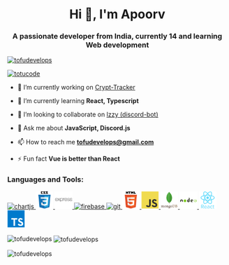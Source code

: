<h1 align="center">Hi 👋, I'm Apoorv </h1>
<h3 align="center">A passionate developer from India, currently 14 and learning Web development</h3>


<p align="left"> <a href="https://github.com/ryo-ma/github-profile-trophy"><img src="https://github-profile-trophy.vercel.app/?username=apoorvcodes" alt="tofudevelops" /></a> </p>

<p align="left"> <a href="https://twitter.com/totucode" target="blank"><img src="https://img.shields.io/twitter/follow/totucode?logo=twitter&style=for-the-badge" alt="totucode" /></a> </p>

- 🔭 I’m currently working on [Crypt-Tracker](https://github.com/tofudevelops/crypt-tracker)

- 🌱 I’m currently learning **React, Typescript**

- 👯 I’m looking to collaborate on [Izzy (discord-bot)](https://github.com/tofudevelops/Izzy)

- 💬 Ask me about **JavaScript, Discord.js**

- 📫 How to reach me **tofudevelops@gmail.com**

- ⚡ Fun fact **Vue is better than React**



<h3 align="left">Languages and Tools:</h3>
<p align="left"> <a href="https://www.chartjs.org" target="_blank"> <img src="https://www.chartjs.org/media/logo-title.svg" alt="chartjs" width="40" height="40"/> </a> <a href="https://www.w3schools.com/css/" target="_blank"> <img src="https://raw.githubusercontent.com/devicons/devicon/master/icons/css3/css3-original-wordmark.svg" alt="css3" width="40" height="40"/> </a> <a href="https://expressjs.com" target="_blank"> <img src="https://raw.githubusercontent.com/devicons/devicon/master/icons/express/express-original-wordmark.svg" alt="express" width="40" height="40"/> </a> <a href="https://firebase.google.com/" target="_blank"> <img src="https://www.vectorlogo.zone/logos/firebase/firebase-icon.svg" alt="firebase" width="40" height="40"/> </a> <a href="https://git-scm.com/" target="_blank"> <img src="https://www.vectorlogo.zone/logos/git-scm/git-scm-icon.svg" alt="git" width="40" height="40"/> </a> <a href="https://www.w3.org/html/" target="_blank"> <img src="https://raw.githubusercontent.com/devicons/devicon/master/icons/html5/html5-original-wordmark.svg" alt="html5" width="40" height="40"/> </a> <a href="https://developer.mozilla.org/en-US/docs/Web/JavaScript" target="_blank"> <img src="https://raw.githubusercontent.com/devicons/devicon/master/icons/javascript/javascript-original.svg" alt="javascript" width="40" height="40"/> </a> <a href="https://www.mongodb.com/" target="_blank"> <img src="https://raw.githubusercontent.com/devicons/devicon/master/icons/mongodb/mongodb-original-wordmark.svg" alt="mongodb" width="40" height="40"/> </a> <a href="https://nodejs.org" target="_blank"> <img src="https://raw.githubusercontent.com/devicons/devicon/master/icons/nodejs/nodejs-original-wordmark.svg" alt="nodejs" width="40" height="40"/> </a> <a href="https://reactjs.org/" target="_blank"> <img src="https://raw.githubusercontent.com/devicons/devicon/master/icons/react/react-original-wordmark.svg" alt="react" width="40" height="40"/> </a> <a href="https://www.typescriptlang.org/" target="_blank"> <img src="https://raw.githubusercontent.com/devicons/devicon/master/icons/typescript/typescript-original.svg" alt="typescript" width="40" height="40"/> </a> </p>

<p><img align="left" src="https://github-readme-stats.vercel.app/api/top-langs?username=apoorvcodes&show_icons=true&locale=en&layout=compact" alt="tofudevelops" /></p>

<p>&nbsp;<img align="center" src="https://github-readme-stats.vercel.app/api?username=apoorvcodes&show_icons=true&locale=en" alt="tofudevelops" /></p>

<p><img align="center" src="https://github-readme-streak-stats.herokuapp.com/?user=apoorvcodes&" alt="tofudevelops" /></p>
